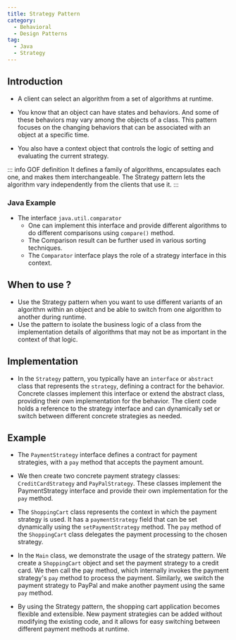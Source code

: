 ```yaml
---
title: Strategy Pattern
category:
  - Behavioral
  - Design Patterns
tag:
  - Java
  - Strategy
---
```


## Introduction

- A client can select an algorithm from a set of algorithms at runtime.

- You know that an object can have states and behaviors. And some of these behaviors may vary among the objects of a class. This pattern focuses on the changing behaviors that can be associated with an object at a specific time.

- You also have a context object that controls the logic of setting and evaluating the current strategy.

::: info GOF definition
It defines a family of algorithms, encapsulates each one, and makes them interchangeable. The Strategy pattern lets the algorithm vary independently from the clients that use it.
:::

### Java Example

- The interface `java.util.comparator`
  - One can implement this interface and provide different algorithms to do different comparisons using `compare()` method.
  - The Comparison result can be further used in various sorting techniques.
  - The `Comparator` interface plays the role of a strategy interface in this context.

## When to use ?

- Use the Strategy pattern when you want to use different variants of an algorithm within an object and be able to switch from one algorithm to another during runtime.
- Use the pattern to isolate the business logic of a class from the implementation details of algorithms that may not be as important in the context of that logic.

## Implementation

- In the `Strategy` pattern, you typically have an `interface` or `abstract` class that represents the `strategy`, defining a contract for the behavior. Concrete classes implement this interface or extend the abstract class, providing their own implementation for the behavior. The client code holds a reference to the strategy interface and can dynamically set or switch between different concrete strategies as needed.

## Example

- The `PaymentStrategy` interface defines a contract for payment strategies, with a `pay` method that accepts the payment amount.

- We then create two concrete payment strategy classes: `CreditCardStrategy` and `PayPalStrategy`. These classes implement the PaymentStrategy interface and provide their own implementation for the `pay` method.

- The `ShoppingCart` class represents the context in which the payment strategy is used. It has a `paymentStrategy` field that can be set dynamically using the `setPaymentStrategy` method. The `pay` method of the `ShoppingCart` class delegates the payment processing to the chosen strategy.

- In the `Main` class, we demonstrate the usage of the strategy pattern. We create a `ShoppingCart` object and set the payment strategy to a credit card. We then call the pay method, which internally invokes the payment strategy's `pay` method to process the payment. Similarly, we switch the payment strategy to PayPal and make another payment using the same `pay` method.

- By using the Strategy pattern, the shopping cart application becomes flexible and extensible. New payment strategies can be added without modifying the existing code, and it allows for easy switching between different payment methods at runtime.

<Replit user="samsandy111999" repl="strategypattern" file="Main.java"/>
